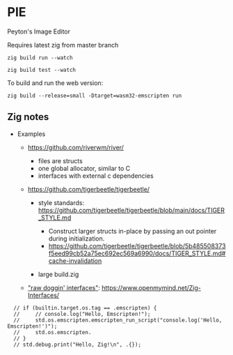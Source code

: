 # PIE

Peyton's Image Editor

Requires latest zig from master branch

`zig build run --watch`

`zig build test --watch`

To build and run the web version:

`zig build --release=small -Dtarget=wasm32-emscripten run`

## Zig notes

- Examples

  - https://github.com/riverwm/river/
    - files are structs
    - one global allocator, similar to C
    - interfaces with external c dependencies
  - https://github.com/tigerbeetle/tigerbeetle/

    - style standards: https://github.com/tigerbeetle/tigerbeetle/blob/main/docs/TIGER_STYLE.md

      - Construct larger structs in-place by passing an out pointer during initialization.
      - https://github.com/tigerbeetle/tigerbeetle/blob/5b485508373f5eed99cb52a75ec692ec569a6990/docs/TIGER_STYLE.md#cache-invalidation

    - large build.zig

  - ["raw doggin' interfaces"](https://www.youtube.com/watch?v=ZOllg8C3ows): https://www.openmymind.net/Zig-Interfaces/

```
  // if (builtin.target.os.tag == .emscripten) {
  //     // console.log("Hello, Emscripten!");
  //     std.os.emscripten.emscripten_run_script("console.log('Hello, Emscripten!')");
  //     std.os.emscripten.
  // }
  // std.debug.print("Hello, Zig!\n", .{});
```
